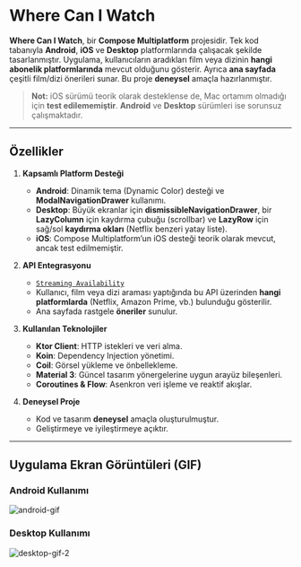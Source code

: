# Where Can I Watch

**Where Can I Watch**, bir **Compose Multiplatform** projesidir. Tek kod tabanıyla **Android**, **iOS** ve **Desktop** platformlarında çalışacak şekilde tasarlanmıştır. Uygulama, kullanıcıların aradıkları film veya dizinin **hangi abonelik platformlarında** mevcut olduğunu gösterir. Ayrıca **ana sayfada** çeşitli film/dizi önerileri sunar. Bu proje **deneysel** amaçla hazırlanmıştır.

> **Not:** iOS sürümü teorik olarak desteklense de, Mac ortamım olmadığı için **test edilememiştir**. **Android** ve **Desktop** sürümleri ise sorunsuz çalışmaktadır.

---

## Özellikler

1. **Kapsamlı Platform Desteği**  
   - **Android**: Dinamik tema (Dynamic Color) desteği ve **ModalNavigationDrawer** kullanımı.  
   - **Desktop**: Büyük ekranlar için **dismissibleNavigationDrawer**, bir **LazyColumn** için kaydırma çubuğu (scrollbar) ve **LazyRow** için sağ/sol **kaydırma okları** (Netflix benzeri yatay liste).  
   - **iOS**: Compose Multiplatform’un iOS desteği teorik olarak mevcut, ancak test edilmemiştir.

2. **API Entegrasyonu**  
   - [`Streaming Availability`](https://rapidapi.com/movie-of-the-night-movie-of-the-night-default/api/streaming-availability)  
   - Kullanıcı, film veya dizi araması yaptığında bu API üzerinden **hangi platformlarda** (Netflix, Amazon Prime, vb.) bulunduğu gösterilir.  
   - Ana sayfada rastgele **öneriler** sunulur.

3. **Kullanılan Teknolojiler**  
   - **Ktor Client**: HTTP istekleri ve veri alma.  
   - **Koin**: Dependency Injection yönetimi.  
   - **Coil**: Görsel yükleme ve önbellekleme.  
   - **Material 3**: Güncel tasarım yönergelerine uygun arayüz bileşenleri.  
   - **Coroutines & Flow**: Asenkron veri işleme ve reaktif akışlar.  

4. **Deneysel Proje**  
   - Kod ve tasarım **deneysel** amaçla oluşturulmuştur.  
   - Geliştirmeye ve iyileştirmeye açıktır.

---

## Uygulama Ekran Görüntüleri (GIF)

### Android Kullanımı
![android-gif](https://github.com/user-attachments/assets/d15b7562-b3d7-4bfb-825a-dd6cf5fe4f1a) 


### Desktop Kullanımı
![desktop-gif-2](https://github.com/user-attachments/assets/1dec5ed7-9516-42bf-bbf3-e77dadd46d19)


